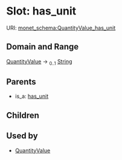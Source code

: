 
# Slot: has_unit




URI: [monet_schema:QuantityValue_has_unit](http://example.com/monet_schema/QuantityValue_has_unit)


## Domain and Range

[QuantityValue](QuantityValue.md) &#8594;  <sub>0..1</sub> [String](types/String.md)

## Parents

 *  is_a: [has_unit](has_unit.md)

## Children


## Used by

 * [QuantityValue](QuantityValue.md)
